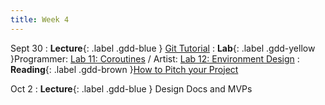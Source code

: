 ```yaml
---
title: Week 4
---
```


Sept 30
: **Lecture**{: .label .gdd-blue } [Git Tutorial]
: **Lab**{: .label .gdd-yellow }Programmer: [Lab 11: Coroutines] / Artist: [Lab 12: Environment Design]
: **Reading**{: .label .gdd-brown }[How to Pitch your Project]

Oct 2
: **Lecture**{: .label .gdd-blue } Design Docs and MVPs

[Git Tutorial]: https://docs.google.com/presentation/d/1vNXmh3VyOytHG3j47ZQMGtLGa0-8WUxK5RxDzjIfxHA/edit?usp=sharing

[Design Docs and MVPs]: https://drive.google.com/file/d/1fxQ0rzlHSFVsqxYEvEBSafmvb5o2KdnO/view?usp=sharing

[Lab 11: Coroutines]: ./../pages/labs/lab11/lab11
[Lab 12: Environment Design]: ./../pages/labs/lab12/lab12

[How to Pitch your Project]: https://www.gamedeveloper.com/business/how-to-pitch-your-project-to-publishers 


